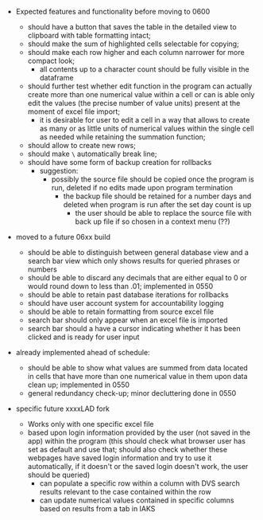 - Expected features and functionality before moving to 0600
  - should have a button that saves the table in the detailed view to clipboard with table formatting intact;
  - should make the sum of highlighted cells selectable for copying;
  - should make each row higher and each column narrower for more compact look;
    - all contents up to a character count should be fully visible in the dataframe
  - should further test whether edit function in the program can actually create more than one numerical value within a cell or can is able only edit the values (the precise number of value units) present at the moment of excel file import;
    - it is desirable for user to edit a cell in a way that allows to create as many or as little units of numerical values within the single cell as needed while retaining the summation function;
  - should allow to create new rows;
  - should make `\` automatically break line;
  - should have some form of backup creation for rollbacks
    - suggestion:
      - possibly the source file should be copied once the program is run, deleted if no edits made upon program termination
        - the backup file should be retained for a number days and deleted when program is run after the set day count is up
          - the user should be able to replace the source file with back up file if so chosen in a context menu (??)

- moved to a future 06xx build
  - should be able to distinguish between general database view and a search bar view which only shows results for queried phrases or numbers
  - should be able to discard any decimals that are either equal to 0 or would round down to less than .01; implemented in 0550
  - should be able to retain past database iterations for rollbacks
  - should have user account system for accountability logging
  - should be able to retain formatting from source excel file
  - search bar should only appear when an excel file is imported
  - search bar should a have a cursor indicating whether it has been clicked and is ready for user input

- already implemented ahead of schedule:
  - should be able to show what values are summed from data located in cells that have more than one numerical value in them upon data clean up; implemented in 0550
  - general redundancy check-up; minor decluttering done in 0550

- specific future xxxxLAD fork
  - Works only with one specific excel file
  - based upon login information provided by the user (not saved in the app) within the program (this should check what browser user has set as default and use that; should also check whether these webpages have saved login information and try to use it automatically, if it doesn't or the saved login doesn't work, the user should be queried)
      - can populate a specific row within a column with DVS search results relevant to the case contained within the row
      - can update numerical values contained in specific columns based on results from a tab in IAKS
